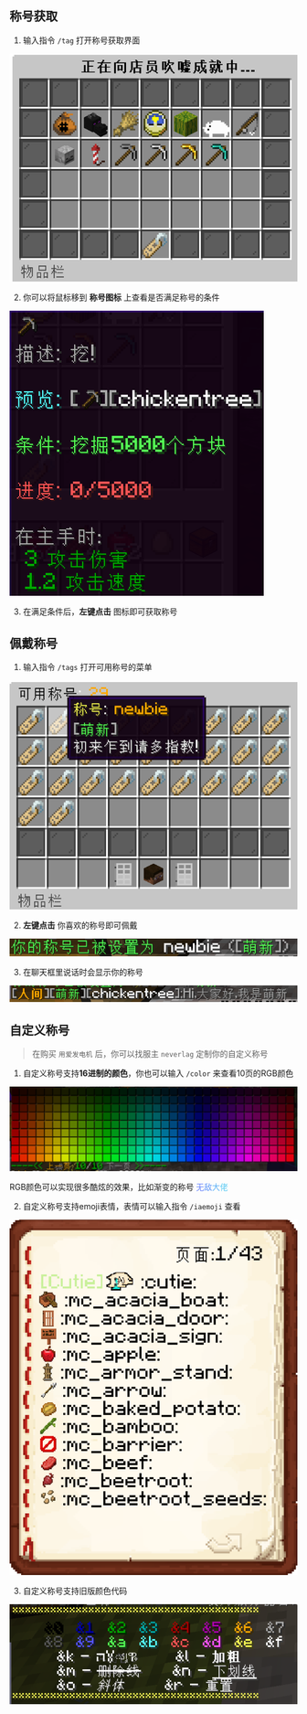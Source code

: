 ## 称号获取
1. 输入指令 `/tag` 打开称号获取界面

![称号菜单](pics/tag.png)

2. 你可以将鼠标移到 **称号图标** 上查看是否满足称号的条件

<img src="pics/tag1.png" class="size" alt="石头镐的称号">

3. 在满足条件后，**左键点击** 图标即可获取称号

## 佩戴称号

1. 输入指令 `/tags` 打开可用称号的菜单

![可用称号](pics/tags.png)

2. **左键点击** 你喜欢的称号即可佩戴

![称号设置成功](pics/tags1.png)

3. 在聊天框里说话时会显示你的称号

![聊天框里显示的称号](pics/tags2.png)

## 自定义称号
> 在购买 `用爱发电机` 后，你可以找服主 `neverlag` 定制你的自定义称号

1. 自定义称号支持**16进制的颜色**，你也可以输入 `/color` 来查看10页的RGB颜色

![16进制颜色](pics/color.png)

RGB颜色可以实现很多酷炫的效果，比如渐变的称号
<font color=#637FFC>无</font><font color=#6098F9>敌</font><font color=#5DB1F6>大</font><font color=#5ACAF3>佬</font>

2. 自定义称号支持emoji表情，表情可以输入指令 `/iaemoji` 查看

![emoji表情书](pics/iaemoji.png)

3. 自定义称号支持旧版颜色代码

![旧版颜色代码](pics/colors.png)